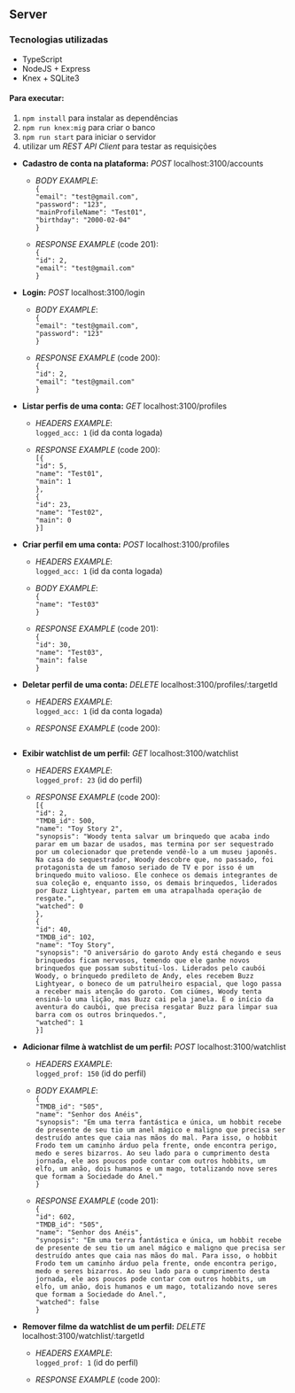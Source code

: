 ## Server

### Tecnologias utilizadas
<ul>
  <li>TypeScript</li>
  <li>NodeJS + Express</li>
  <li>Knex + SQLite3</li>
</ul>

#### Para executar:
1. `npm install` para instalar as dependências
2. `npm run knex:mig` para criar o banco
3. `npm run start` para iniciar o servidor
4.  utilizar um _REST API Client_ para testar as requisições  
  * **Cadastro de conta na plataforma:** _POST_ localhost:3100/accounts
    * _BODY EXAMPLE_:  
    `{`  
      `"email": "test@gmail.com",`  
      `"password": "123",`  
      `"mainProfileName": "Test01",`  
      `"birthday": "2000-02-04"`  
    `}`  
      
    * _RESPONSE EXAMPLE_ (code 201):  
    `{`  
      `"id": 2,`  
      `"email": "test@gmail.com"`    
    `}`  
  
  * **Login:** _POST_ localhost:3100/login
     * _BODY EXAMPLE_:  
      `{`  
        `"email": "test@gmail.com",`  
        `"password": "123"`   
      `}`  

      * _RESPONSE EXAMPLE_ (code 200):  
      `{`  
        `"id": 2,`  
        `"email": "test@gmail.com"`    
      `}`  

  * **Listar perfis de uma conta:** _GET_ localhost:3100/profiles
       * _HEADERS EXAMPLE_:  
       `logged_acc: 1`  (id da conta logada)

      * _RESPONSE EXAMPLE_ (code 200):  
      `[{`  
          `"id": 5,`  
          `"name": "Test01",`  
          `"main": 1`  
        `},`  
        `{`  
          `"id": 23,`  
          `"name": "Test02",`  
          `"main": 0`  
       `}]`  
 * **Criar perfil em uma conta:** _POST_ localhost:3100/profiles
    * _HEADERS EXAMPLE_:  
       `logged_acc: 1`  (id da conta logada)  
       
    * _BODY EXAMPLE_:  
    `{`  
      `"name": "Test03"`  
    `}`  
      
    * _RESPONSE EXAMPLE_ (code 201):  
    `{`  
      `"id": 30,`  
      `"name": "Test03",`   
      `"main": false`    
    `}`  
     
* **Deletar perfil de uma conta:** _DELETE_ localhost:3100/profiles/:targetId
    * _HEADERS EXAMPLE_:  
       `logged_acc: 1`  (id da conta logada)  
      
    * _RESPONSE EXAMPLE_ (code 200):  
    ` `  
    
* **Exibir watchlist de um perfil:** _GET_ localhost:3100/watchlist  
    * _HEADERS EXAMPLE_:  
       `logged_prof: 23`  (id do perfil)

    * _RESPONSE EXAMPLE_ (code 200):  
      `[{`  
          `"id": 2,`  
          `"TMDB_id": 500,`  
          `"name": "Toy Story 2",`  
          `"synopsis": "Woody tenta salvar um brinquedo que acaba indo parar em um bazar de usados, mas termina por ser sequestrado por um colecionador que pretende vendê-lo a um museu japonês. Na casa do sequestrador, Woody descobre que, no passado, foi protagonista de um famoso seriado de TV e por isso é um brinquedo muito valioso. Ele conhece os demais integrantes de sua coleção e, enquanto isso, os demais brinquedos, liderados por Buzz Lightyear, partem em uma atrapalhada operação de resgate.",`  
          `"watched": 0`  
        `},`  
        `{`  
          `"id": 40,`  
          `"TMDB_id": 102,`  
          `"name": "Toy Story",`  
          `"synopsis": "O aniversário do garoto Andy está chegando e seus brinquedos ficam nervosos, temendo que ele ganhe novos brinquedos que possam substituí-los. Liderados pelo caubói Woody, o brinquedo predileto de Andy, eles recebem Buzz Lightyear, o boneco de um patrulheiro espacial, que logo passa a receber mais atenção do garoto. Com ciúmes, Woody tenta ensiná-lo uma lição, mas Buzz cai pela janela. É o início da aventura do caubói, que precisa resgatar Buzz para limpar sua barra com os outros brinquedos.",`  
          `"watched": 1`  
       `}]`  
       
 * **Adicionar filme à watchlist de um perfil:** _POST_ localhost:3100/watchlist  
    * _HEADERS EXAMPLE_:  
       `logged_prof: 150`  (id do perfil)  
       
    * _BODY EXAMPLE_:  
    `{`  
      `"TMDB_id": "505",`  
      `"name": "Senhor dos Anéis",`  
      `"synopsis": "Em uma terra fantástica e única, um hobbit recebe de presente de seu tio um anel mágico e maligno que precisa ser destruído antes que caia nas mãos do mal. Para isso, o hobbit Frodo tem um caminho árduo pela frente, onde encontra perigo, medo e seres bizarros. Ao seu lado para o cumprimento desta jornada, ele aos poucos pode contar com outros hobbits, um elfo, um anão, dois humanos e um mago, totalizando nove seres que formam a Sociedade do Anel."`  
    `}`  
      
    * _RESPONSE EXAMPLE_ (code 201):  
    `{`  
      `"id": 602,`  
      `"TMDB_id": "505",`  
      `"name": "Senhor dos Anéis",`  
      `"synopsis": "Em uma terra fantástica e única, um hobbit recebe de presente de seu tio um anel mágico e maligno que precisa ser destruído antes que caia nas mãos do mal. Para isso, o hobbit Frodo tem um caminho árduo pela frente, onde encontra perigo, medo e seres bizarros. Ao seu lado para o cumprimento desta jornada, ele aos poucos pode contar com outros hobbits, um elfo, um anão, dois humanos e um mago, totalizando nove seres que formam a Sociedade do Anel.",`  
      `"watched": false`  
    `}`  
     
* **Remover filme da watchlist de um perfil:** _DELETE_ localhost:3100/watchlist/:targetId  
    * _HEADERS EXAMPLE_:  
       `logged_prof: 1`  (id do perfil)  
      
    * _RESPONSE EXAMPLE_ (code 200):  
    ` `  
    
